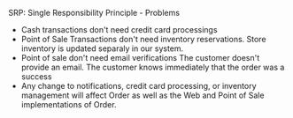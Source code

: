 
SRP: Single Responsibility Principle - Problems

- Cash transactions don't need credit card processings
- Point of Sale Transactions don't need inventory reservations. 
	Store inventory is updated separaly in our system.
- Point of sale don't need email verifications
	The customer doesn't provide an email.
	The customer knows immediately that the order was a success
- Any change to notifications, credit card processing, or inventory management
	will affect Order as well as the Web and Point of Sale implementations of Order.